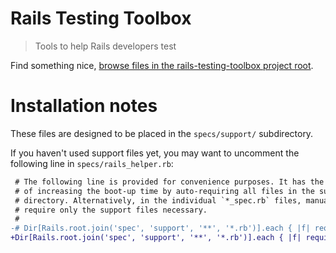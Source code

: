 # Rails Testing Toolbox

> Tools to help Rails developers test

Find something nice, [browse files in the rails-testing-toolbox project root](https://github.com/eliotsykes/rails-testing-toolbox).

# Installation notes

These files are designed to be placed in the `specs/support/` subdirectory.

If you haven't used support files yet, you may want to uncomment the following line in `specs/rails_helper.rb`:

```diff
 # The following line is provided for convenience purposes. It has the downside
 # of increasing the boot-up time by auto-requiring all files in the support
 # directory. Alternatively, in the individual `*_spec.rb` files, manually
 # require only the support files necessary.
 #
-# Dir[Rails.root.join('spec', 'support', '**', '*.rb')].each { |f| require f }
+Dir[Rails.root.join('spec', 'support', '**', '*.rb')].each { |f| require f }
```

